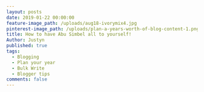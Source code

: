 ```yaml
---
layout: posts
date: 2019-01-22 00:00:00
feature-image_path: /uploads/aug18-ivorymix4.jpg
pinterest-image_path: /uploads/plan-a-years-worth-of-blog-content-1.png
title: How to have Abu Simbel all to yourself!
Author: Justyn
published: true
tags:
  - Blogging
  - Plan your year
  - Bulk Write
  - Blogger tips
comments: false
---
```

